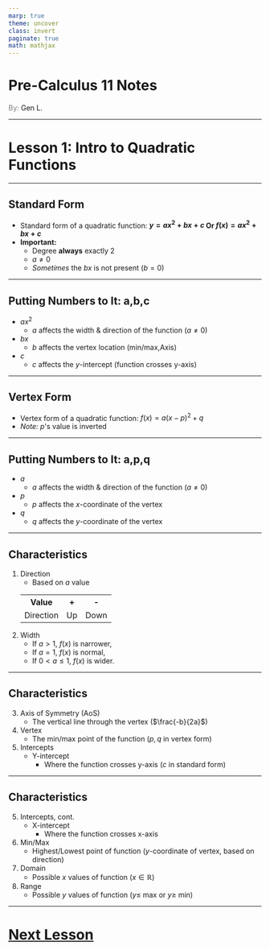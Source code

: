 ```yaml
---
marp: true
theme: uncover
class: invert
paginate: true
math: mathjax
---
```

# <!--fit--> Pre-Calculus 11 Notes
<span style="color:grey">By:</span> Gen L.

<!--_footer: In partnership with Hyperion University, 2023-->
---

# Lesson 1: Intro to Quadratic Functions

---

## Standard Form

* Standard form of a quadratic function:
**$y=ax^2+bx+c$ Or $f(x)=ax^2+bx+c$**
* **Important:**
    * Degree **always** exactly 2
    * $a\neq0$
    * *Sometimes* the $bx$ is not present ($b=0$)

---

## Putting Numbers to It: a,b,c

* $ax^2$
    * $a$ affects the width & direction of the function 
    ($a\neq0$)
* $bx$
    * $b$ affects the vertex location (min/max,Axis)
* $c$
    * $c$ affects the $y$-intercept (function crosses y-axis)

---

## Vertex Form

* Vertex form of a quadratic function:
$f(x)=a(x-p)^2+q$
* *Note:* $p$'s value is inverted

---

## Putting Numbers to It: a,p,q

* $a$
    *  $a$ affects the width & direction of the function 
    ($a\neq0$) 
* $p$
    * $p$ affects the $x$-coordinate of the vertex
* $q$
    * $q$ affects the $y$-coordinate of the vertex

---

## Characteristics

1) Direction
    * Based on $a$ value
    <table>
        <tr>
            <th>Value</th>
            <th>+</th>
            <th>-</th>
        </tr>
        <tr>
            <td>Direction</td>
            <td>Up</td>
            <td>Down</td>
        </tr>
    </table>
2) Width
    * If $a\gt1$, $f(x)$ is narrower,
    * If $a=1$, $f(x)$ is normal,
    * If $0<a\leq1$, $f(x)$ is wider.

---

## Characteristics

3) Axis of Symmetry (AoS)
    * The vertical line through the vertex ($\frac{-b}{2a}$)
4) Vertex
    * The min/max point of the function ($p,q$ in vertex form)
5) Intercepts
    * Y-intercept
        * Where the function crosses y-axis ($c$ in standard form)

---

## Characteristics

5) Intercepts, cont.
    * X-intercept
        * Where the function crosses x-axis
6) Min/Max
    * Highest/Lowest point of function ($y$-coordinate of vertex, based on direction)
7) Domain
    * Possible $x$ values of function ($x\in\mathbb{R}$)
8) Range
    * Possible $y$ values of function ($y\leq$ max or $y\geq$ min)    

---

# [Next Lesson](Lesson%202.html)